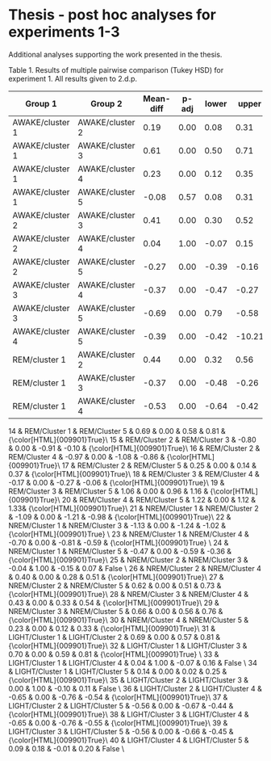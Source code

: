 # Thesis - post hoc analyses for experiments 1-3
Additional analyses supporting the work presented in the thesis.

Table 1. Results of multiple pairwise comparison (Tukey HSD) for experiment 1. All results given to 2.d.p. 


| Group 1 | Group 2 | Mean-diff      | p-adj  | lower |   upper|   Reject|
|  ------- | ------ | ---- | ----- |------- | ------|--------|
| AWAKE/cluster 1 | AWAKE/cluster 2 | 0.19      | 0.00  | 0.08 |   0.31|   True|
| AWAKE/cluster 1 | AWAKE/cluster 3 | 0.61      | 0.00  | 0.50 |   0.71|   True|
| AWAKE/cluster 1 | AWAKE/cluster 4 | 0.23      | 0.00  | 0.12 |   0.35|   True|
| AWAKE/cluster 1 | AWAKE/cluster 5 | -0.08     | 0.57  | 0.08 |   0.31|  False|
| AWAKE/cluster 2 | AWAKE/cluster 3 | 0.41      | 0.00  | 0.30 |   0.52|   True|
| AWAKE/cluster 2 | AWAKE/cluster 4 | 0.04      | 1.00  | -0.07|   0.15|  False|
| AWAKE/cluster 2 | AWAKE/cluster 5 | -0.27     | 0.00  | -0.39|  -0.16|   True|
| AWAKE/cluster 3 | AWAKE/cluster 4 | -0.37     | 0.00  | -0.47|  -0.27|   True|
| AWAKE/cluster 3 | AWAKE/cluster 5 | -0.69     | 0.00  | 0.79 |  -0.58|   True|
| AWAKE/cluster 4 | AWAKE/cluster 5 | -0.39     | 0.00  | -0.42| -10.21|   True|
| REM/cluster 1 | AWAKE/cluster 2   | 0.44      | 0.00  | 0.32 |  0.56 |   True|
| REM/cluster 1 | AWAKE/cluster 3   | -0.37     | 0.00  | -0.48| -0.26 |   True|
| REM/cluster 1 | AWAKE/cluster 4   | -0.53     | 0.00  | -0.64| -0.42 |   True|







14 & REM/Cluster 1 & REM/Cluster 5 & 0.69 & 0.00 & 0.58 & 0.81 & {\color[HTML]{009901}True}\\
15 & REM/Cluster 2 & REM/Cluster 3 & -0.80 & 0.00 & -0.91 & -0.10 & {\color[HTML]{009901}True}\\
16 & REM/Cluster 2 & REM/Cluster 4 & -0.97 & 0.00 & -1.08 & -0.86 & {\color[HTML]{009901}True}\\
17 & REM/Cluster 2 & REM/Cluster 5 & 0.25 & 0.00 & 0.14 & 0.37 & {\color[HTML]{009901}True}\\
18 & REM/Cluster 3 & REM/Cluster 4 & -0.17 & 0.00 & -0.27 & -0.06 & {\color[HTML]{009901}True}\\
19 & REM/Cluster 3 & REM/Cluster 5 & 1.06 & 0.00 & 0.96 & 1.16 & {\color[HTML]{009901}True}\\
20 & REM/Cluster 4 & REM/Cluster 5 & 1.22 & 0.00 & 1.12 &  1.33& {\color[HTML]{009901}True}\\
21 & NREM/Cluster 1 & NREM/Cluster 2 & -1.09 & 0.00 & -1.21 & -0.98 & {\color[HTML]{009901}True}\\
22 & NREM/Cluster 1 & NREM/Cluster 3 & -1.13 & 0.00 & -1.24 & -1.02 & {\color[HTML]{009901}True} \\
23 & NREM/Cluster 1 & NREM/Cluster 4 & -0.70 & 0.00 & -0.81 & -0.59 & {\color[HTML]{009901}True} \\
24 & NREM/Cluster 1 & NREM/Cluster 5 & -0.47 & 0.00 & -0.59 & -0.36 & {\color[HTML]{009901}True}\\
25 & NREM/Cluster 2 & NREM/Cluster 3 & -0.04 & 1.00 & -0.15 & 0.07 & False \\
26 & NREM/Cluster 2 & NREM/Cluster 4 & 0.40 & 0.00 & 0.28 & 0.51 & {\color[HTML]{009901}True}\\
27 & NREM/Cluster 2 & NREM/Cluster 5 & 0.62 & 0.00 & 0.51 & 0.73 & {\color[HTML]{009901}True}\\
28 & NREM/Cluster 3 & NREM/Cluster 4 & 0.43 & 0.00 & 0.33 & 0.54 & {\color[HTML]{009901}True}\\
29 & NREM/Cluster 3 & NREM/Cluster 5 & 0.66 & 0.00 & 0.56 & 0.76 & {\color[HTML]{009901}True}\\
30 & NREM/Cluster 4 & NREM/Cluster 5 & 0.23 & 0.00 & 0.12 & 0.33 & {\color[HTML]{009901}True}\\
31 & LIGHT/Cluster 1 & LIGHT/Cluster 2 & 0.69 & 0.00 & 0.57 & 0.81 & {\color[HTML]{009901}True}\\
32 & LIGHT/Cluster 1 & LIGHT/Cluster 3 & 0.70 & 0.00 & 0.59 & 0.81 & {\color[HTML]{009901}True} \\
33 & LIGHT/Cluster 1 & LIGHT/Cluster 4 & 0.04 & 1.00 & -0.07 & 0.16 & False \\
34 & LIGHT/Cluster 1 & LIGHT/Cluster 5 & 0.14 & 0.00 & 0.02 & 0.25 & {\color[HTML]{009901}True}\\
35 & LIGHT/Cluster 2 & LIGHT/Cluster 3 & 0.00 & 1.00 & -0.10 & 0.11 & False \\
36 & LIGHT/Cluster 2 & LIGHT/Cluster 4 & -0.65 & 0.00 & -0.76 & -0.54 & {\color[HTML]{009901}True}\\
37 & LIGHT/Cluster 2 & LIGHT/Cluster 5 & -0.56 & 0.00 & -0.67 & -0.44 & {\color[HTML]{009901}True}\\
38 & LIGHT/Cluster 3 & LIGHT/Cluster 4 & -0.65 &  0.00 & -0.76 & -0.55 & {\color[HTML]{009901}True}\\
39 & LIGHT/Cluster 3 & LIGHT/Cluster 5 & -0.56 & 0.00 & -0.66 & -0.45 & {\color[HTML]{009901}True}\\
40 & LIGHT/Cluster 4 & LIGHT/Cluster 5 & 0.09 & 0.18 & -0.01 & 0.20 & False \\

